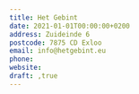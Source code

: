 ```yaml
---
title: Het Gebint
date: 2021-01-01T00:00:00+0200
address: Zuideinde 6
postcode: 7875 CD Exloo
email: info@hetgebint.eu
phone: 
website: 
draft: ,true
---
```


